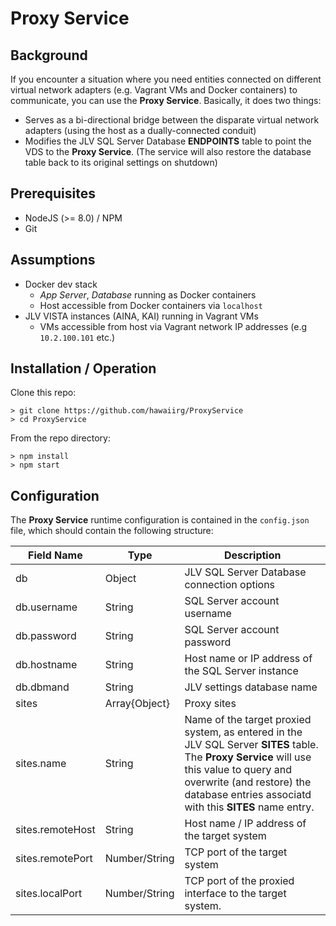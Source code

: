 # Proxy Service

## Background
If you encounter a situation where you need entities connected on different virtual network adapters (e.g.
Vagrant VMs and Docker containers) to communicate, you can use the **Proxy Service**. Basically, it does two things:
* Serves as a bi-directional bridge between the disparate virtual network adapters (using the host as a dually-connected conduit)
* Modifies the JLV SQL Server Database **ENDPOINTS** table to point the VDS to the **Proxy Service**. (The service will also restore the database table back to its original settings on shutdown)

## Prerequisites
* NodeJS (>= 8.0) / NPM
* Git

## Assumptions
* Docker dev stack
    - _App Server_, _Database_ running as Docker containers
    - Host accessible from Docker containers via `localhost`
* JLV VISTA instances (AINA, KAI) running in Vagrant VMs
    - VMs accessible from host via Vagrant network IP addresses (e.g `10.2.100.101` etc.)

## Installation / Operation
Clone this repo:
```
> git clone https://github.com/hawaiirg/ProxyService
> cd ProxyService
```

From the repo directory:
```
> npm install
> npm start
```

## Configuration
The **Proxy Service** runtime configuration is contained in the `config.json` file, which should contain the following structure:

| Field Name | Type | Description |
|---|---|---|
| db | Object | JLV SQL Server Database connection options |
| db.username | String | SQL Server account username |
| db.password | String | SQL Server account password |
| db.hostname | String | Host name or IP address of the SQL Server instance |
| db.dbmand | String | JLV settings database name |
| sites | Array{Object} | Proxy sites |
| sites.name | String | Name of the target proxied system, as entered in the JLV SQL Server **SITES** table. The **Proxy Service** will use this value to query and overwrite (and restore) the database entries associatd with this **SITES** name entry. |
| sites.remoteHost | String | Host name / IP address of the target system |
| sites.remotePort | Number/String | TCP port of the target system |
| sites.localPort | Number/String | TCP port of the proxied interface to the target system. |